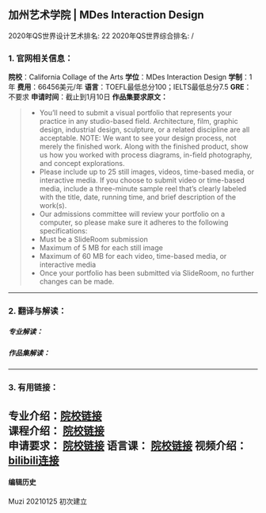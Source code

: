 ## 加州艺术学院 | MDes Interaction Design

2020年QS世界设计艺术排名: 22
2020年QS世界综合排名: /  

### 1. 官网相关信息：

**院校**：California Collage of the Arts
**学位**：MDes Interaction Design
**学制**：1年
**费用**：66456美元/年
**语言**：TOEFL最低总分100；IELTS最低总分7.5
**GRE**：不要求
**申请时间**：截止到1月10日
**作品集要求原文：**   

> - You’ll need to submit a visual portfolio that represents your practice in any studio-based field. Architecture, film, graphic design, industrial design, sculpture, or a related discipline are all acceptable. NOTE: We want to see your design process, not merely the finished work. Along with the finished product, show us how you worked with process diagrams, in-field photography, and concept explorations.
> - Please include up to 25 still images, videos, time-based media, or interactive media. If you choose to submit video or time-based media, include a three-minute sample reel that’s clearly labeled with the title, date, running time, and brief description of the work(s).
> - Our admissions committee will review your portfolio on a computer, so please make sure it adheres to the following specifications:
> - Must be a SlideRoom submission
> - Maximum of 5 MB for each still image
> - Maximum of 60 MB for each video, time-based media, or interactive media
> - Once your portfolio has been submitted via SlideRoom, no further changes can be made.


---

### 2. 翻译与解读：

##### 专业解读：



##### 作品集解读：



---

### 3. 有用链接：

**专业介绍：**[院校链接](https://www.cca.edu/design/interaction-design/)  
**课程介绍：** [院校链接](https://www.cca.edu/design/interaction-design/)  
**申请要求：** [院校链接](https://www.cca.edu/admissions/)
**语言课：** [院校链接](https://www.cca.edu/admissions/international/#section-how-to-apply)
**视频介绍：** [bilibili连接](https://www.bilibili.com/video/av24456792)
---


#### 编辑历史
Muzi 20210125 初次建立
